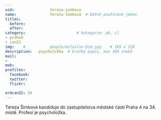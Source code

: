 ```yaml
---
uid:                tereza.simkova
name:               Tereza Šimková 	# běžně používáné jméno
titles:
  before:
  after:
category:                       # kategorie: p6, cl
- praha4
- can22
img: 	#	        people/miloslav-bim.jpg    # 165 x 220
description:   psycholožka  # kratký popis, max 160 znaků
mail:
- 
mob:			
profiles:
  facebook:
  twitter: 
  flickr: 

ordcan22: 34
---
```


Tereza Šimková kandiduje do zastupitelstva městské části Praha 4 na 34. místě. Profesí je psycholožka.
